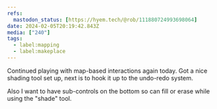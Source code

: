 ```yaml
---
refs:
  mastodon_status: [https://hyem.tech/@rob/111880724993698064]
date: 2024-02-05T20:19:42.843Z
media: ["240"]
tags:
  - label:mapping
  - label:makeplace
---
```


Continued playing with map-based interactions again today. Got a nice shading tool set up, next is to hook it up to the undo-redo system.

Also I want to have sub-controls on the bottom so can fill or erase while using the "shade" tool.
